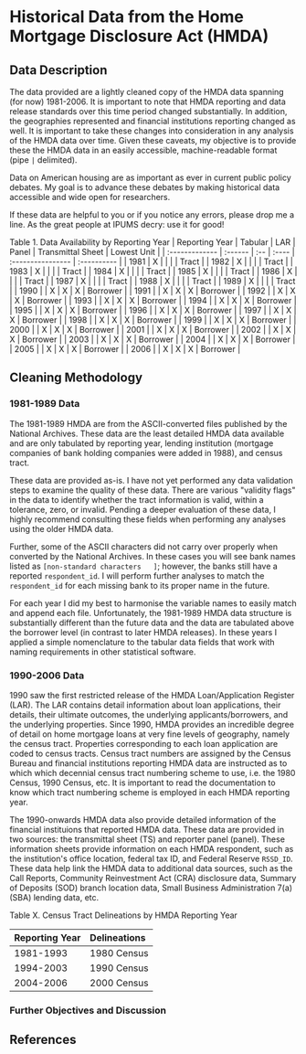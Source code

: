 # Historical Data from the Home Mortgage Disclosure Act (HMDA)


## Data Description

The data provided are a lightly cleaned copy of the HMDA data spanning (for now) 1981-2006.  It is important to note that HMDA reporting and data release standards over this time period changed substantially. In addition, the geographies represented and financial institutions reporting changed as well. It is important to take these changes into consideration in any analysis of the HMDA data over time. Given these caveats, my objective is to provide these the HMDA data in an easily accessible, machine-readable format (pipe `|` delimited).

Data on American housing are as important as ever in current public policy debates. My goal is to advance these debates by making historical data accessible and wide open for researchers.

If these data are helpful to you or if you notice any errors, please drop me a line. As the great people at IPUMS decry: use it for good!

Table 1. Data Availability by Reporting Year
| Reporting Year | Tabular | LAR | Panel | Transmittal Sheet | Lowest Unit |
| :------------- | :------ | :-- | :---- | :---------------- | :---------- |
| 1981  | X |   |   |   | Tract    |
| 1982  | X |   |   |   | Tract    |
| 1983  | X |   |   |   | Tract    |
| 1984  | X |   |   |   | Tract    |
| 1985  | X |   |   |   | Tract    |
| 1986  | X |   |   |   | Tract    |
| 1987  | X |   |   |   | Tract    |
| 1988  | X |   |   |   | Tract    |
| 1989  | X |   |   |   | Tract    |
| 1990  |   | X | X | X | Borrower |
| 1991  |   | X | X | X | Borrower |
| 1992  |   | X | X | X | Borrower |
| 1993  |   | X | X | X | Borrower |
| 1994  |   | X | X | X | Borrower |
| 1995  |   | X | X | X | Borrower |
| 1996  |   | X | X | X | Borrower |
| 1997  |   | X | X | X | Borrower |
| 1998  |   | X | X | X | Borrower |
| 1999  |   | X | X | X | Borrower |
| 2000  |   | X | X | X | Borrower |
| 2001  |   | X | X | X | Borrower |
| 2002  |   | X | X | X | Borrower |
| 2003  |   | X | X | X | Borrower |
| 2004  |   | X | X | X | Borrower |
| 2005  |   | X | X | X | Borrower |
| 2006  |   | X | X | X | Borrower |

## Cleaning Methodology

### 1981-1989 Data

The 1981-1989 HMDA are from the ASCII-converted files published by the National Archives.  These data are the least detailed HMDA data available and are only tabulated by reporting year, lending institution (mortgage companies of bank holding companies were added in 1988), and census tract.

These data are provided as-is.  I have not yet performed any data validation steps to examine the quality of these data. There are various "validity flags" in the data to identify whether the tract information is valid, within a tolerance, zero, or invalid.  Pending a deeper evaluation of these data, I highly recommend consulting these fields when performing any analyses using the older HMDA data.

Further, some of the ASCII characters did not carry over properly when converted by the National Archives.  In these cases you will see bank names listed as `[non-standard characters   ]`; however, the banks still have a reported `respondent_id`. I will perform further analyses to match the `respondent_id` for each missing bank to its proper name in the future.

For each year I did my best to harmonise the variable names to easily match and append each file.  Unfortunately, the 1981-1989 HMDA data structure is substantially different than the future data and the data are tabulated above the borrower level (in contrast to later HMDA releases).  In these years I applied a simple nomenclature to the tabular data fields that work with naming requirements in other statistical software.

### 1990-2006 Data

1990 saw the first restricted release of the HMDA Loan/Application Register (LAR).  The LAR contains detail information about loan applications, their details, their ultimate outcomes, the underlying applicants/borrowers, and the underlying properties.  Since 1990, HMDA provides an incredible degree of detail on home mortgage loans at very fine levels of geography, namely the census tract.  Properties corresponding to each loan application are coded to census tracts.  Census tract numbers are assigned by the Census Bureau and financial institutions reporting HMDA data are instructed as to which which decennial census tract numbering scheme to use, i.e. the 1980 Census, 1990 Census, etc.  It is important to read the documentation to know which tract numbering scheme is employed in each HMDA reporting year.

The 1990-onwards HMDA data also provide detailed information of the financial instituions that reported HMDA data.  These data are provided in two sources: the transmittal sheet (TS) and reporter panel (panel).  These information sheets provide information on each HMDA respondent, such as the institution's office location, federal tax ID, and Federal Reserve `RSSD_ID`.  These data help link the HMDA data to additional data sources, such as the Call Reports, Community Reinvestment Act (CRA) disclosure data, Summary of Deposits (SOD) branch location data, Small Business Administration 7(a) (SBA) lending data, etc.

Table X. Census Tract Delineations by HMDA Reporting Year

| Reporting Year | Delineations |
| :------------- | :----------- |
| 1981-1993      | 1980 Census  |
| 1994-2003      | 1990 Census  |
| 2004-2006      | 2000 Census  |








### Further Objectives and Discussion

## References
